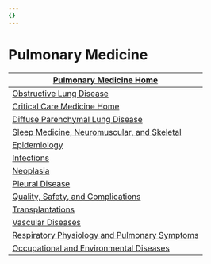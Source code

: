 ```yaml
---
{}
---
```

   
# Pulmonary Medicine   
| [Pulmonary Medicine Home](../Pulmonary%20Medicine/Pulmonary%20Medicine%20Home.md)                     |   
| ------------------------------------------------- |   
| [Obstructive Lung Disease](../Pulmonary%20Medicine/Obstructive%20Lung%20Disease.md)                      |   
| [Critical Care Medicine Home](../Critical%20Care%20Medicine/Critical%20Care%20Medicine%20Home.md)                        |   
| [Diffuse Parenchymal Lung Disease](../Pulmonary%20Medicine/Diffuse%20Parenchymal%20Lung%20Disease.md)              |   
| [Sleep Medicine, Neuromuscular, and Skeletal](../Pulmonary%20Medicine/Sleep%20Medicine%2C%20Neuromuscular%2C%20and%20Skeletal.md)   |   
| [Epidemiology](../Pulmonary%20Medicine/Epidemiology.md)                                  |   
| [Infections](../Pulmonary%20Medicine/Infections.md)                                    |   
| [Neoplasia](../Pulmonary%20Medicine/Neoplasia.md)                                     |   
| [Pleural Disease](../Pulmonary%20Medicine/Pleural%20Disease.md)                               |   
| [Quality, Safety, and Complications](../Pulmonary%20Medicine/Quality%2C%20Safety%2C%20and%20Complications.md)            |   
| [Transplantations](../Pulmonary%20Medicine/Transplantations.md)                              |   
| [Vascular Diseases](../Pulmonary%20Medicine/Vascular%20Diseases.md)                             |   
| [Respiratory Physiology and Pulmonary Symptoms](../Pulmonary%20Medicine/Respiratory%20Physiology%20and%20Pulmonary%20Symptoms.md) |   
| [Occupational and Environmental Diseases](../Pulmonary%20Medicine/Occupational%20and%20Environmental%20Diseases.md)       |